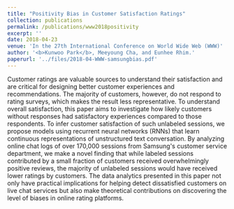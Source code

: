 ```yaml
---
title: "Positivity Bias in Customer Satisfaction Ratings"
collection: publications
permalink: /publications/www2018positivity
excerpt: ''
date: 2018-04-23
venue: 'In the 27th International Conference on World Wide Web (WWW)'
author: '<b>Kunwoo Park</b>, Meeyoung Cha, and Eunhee Rhim.'
paperurl: '../files/2018-04-WWW-samsungbias.pdf'
---
```

Customer ratings are valuable sources to understand their satisfaction and are critical for designing better customer experiences and recommendations. The majority of customers, however, do not respond to rating surveys, which makes the result less representative. To understand overall satisfaction, this paper aims to investigate how likely customers without responses had satisfactory experiences compared to those respondents. To infer customer satisfaction of such unlabeled sessions, we propose models using recurrent neural networks (RNNs) that learn continuous representations of unstructured text conversation. By analyzing online chat logs of over 170,000 sessions from Samsung's customer service department, we make a novel finding that while labeled sessions contributed by a small fraction of customers received overwhelmingly positive reviews, the majority of unlabeled sessions would have received lower ratings by customers. The data analytics presented in this paper not only have practical implications for helping detect dissatisfied customers on live chat services but also make theoretical contributions on discovering the level of biases in online rating platforms.
